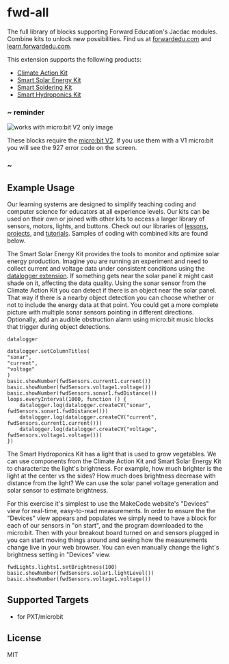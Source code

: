 # fwd-all

The full library of blocks supporting Forward Education's Jacdac modules. Combine kits to unlock new possibilities. Find us at [forwardedu.com](https://forwardedu.com/) and [learn.forwardedu.com](https://learn.forwardedu.com/).

This extension supports the following products:

-   [Climate Action Kit](https://forwardedu.com/pages/climate-action-kit)
-   [Smart Solar Energy Kit](https://forwardedu.com/products/smart-solar-energy-kit)
-   [Smart Soldering Kit](https://forwardedu.com/products/smart-learn-to-solder-kit)
-   [Smart Hydroponics Kit](https://forwardedu.com/products/smart-hydroponics-kit)

### ~ reminder

![works with micro:bit V2 only image](/static/v2/v2-only.png)

These blocks require the [micro:bit V2](/device/v2). If you use them with a V1 micro:bit you will see the 927 error code on the screen.

### ~

## Example Usage

Our learning systems are designed to simplify teaching coding and computer science for educators at all experience levels.
Our kits can be used on their own or joined with other kits to access a larger library of sensors, motors, lights, and buttons.
Check out our libraries of [lessons](https://learn.forwardedu.com/lesson-library), [projects](https://learn.forwardedu.com/projects/), and [tutorials](https://learn.forwardedu.com/tutorials/). Samples of coding with combined kits are found below.

The Smart Solar Energy Kit provides the tools to monitor and optimize solar energy production. Imagine you are running an experiment and need to collect current and voltage data under consistent conditions using the [datalogger extension](https://makecode.microbit.org/reference/datalogger). If something gets near the solar panel it might cast shade on it, affecting the data quality. Using the sonar sensor from the Climate Action Kit you can detect if there is an object near the solar panel. That way if there is a nearby object detection you can choose whether or not to include the energy data at that point. You could get a more complete picture with multiple sonar sensors pointing in different directions. Optionally, add an audible obstruction alarm using micro:bit music blocks that trigger during object detections.

```package
datalogger
```

```blocks
datalogger.setColumnTitles(
"sonar",
"current",
"voltage"
)
basic.showNumber(fwdSensors.current1.current())
basic.showNumber(fwdSensors.voltage1.voltage())
basic.showNumber(fwdSensors.sonar1.fwdDistance())
loops.everyInterval(1000, function () {
    datalogger.log(datalogger.createCV("sonar", fwdSensors.sonar1.fwdDistance()))
    datalogger.log(datalogger.createCV("current", fwdSensors.current1.current()))
    datalogger.log(datalogger.createCV("voltage", fwdSensors.voltage1.voltage()))
})
```

The Smart Hydroponics Kit has a light that is used to grow vegetables. We can use components from the Climate Action Kit and Smart Solar Energy Kit to characterize the light's brightness. For example, how much brighter is the light at the center vs the sides? How much does brightness decrease with distance from the light? We can use the solar panel voltage generation and solar sensor to estimate brightness.

For this exercise it's simplest to use the MakeCode website's "Devices" view for real-time, easy-to-read measurements. In order to ensure the the "Devices" view appears and populates we simply need to have a block for each of our sensors in "on start", and the program downloaded to the micro:bit. Then with your breakout board turned on and sensors plugged in you can start moving things around and seeing how the measurements change live in your web browser. You can even manually change the light's brightness setting in "Devices" view.

```blocks
fwdLights.lights1.setBrightness(100)
basic.showNumber(fwdSensors.solar1.lightLevel())
basic.showNumber(fwdSensors.voltage1.voltage())
```

## Supported Targets

-   for PXT/microbit

## License

MIT
